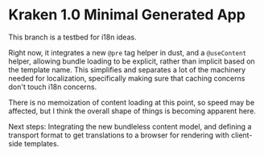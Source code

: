 # Kraken 1.0 Minimal Generated App

This branch is a testbed for i18n ideas.

Right now, it integrates a new `@pre` tag helper in dust, and a `@useContent` helper, allowing bundle loading to be explicit, rather than implicit based on the template name. This simplifies and separates a lot of the machinery needed for localization, specifically making sure that caching concerns don't touch i18n concerns.

There is no memoization of content loading at this point, so speed may be affected, but I think the overall shape of things is becoming apparent here.

Next steps: Integrating the new bundleless content model, and defining a transport format to get translations to a browser for rendering with client-side templates.
